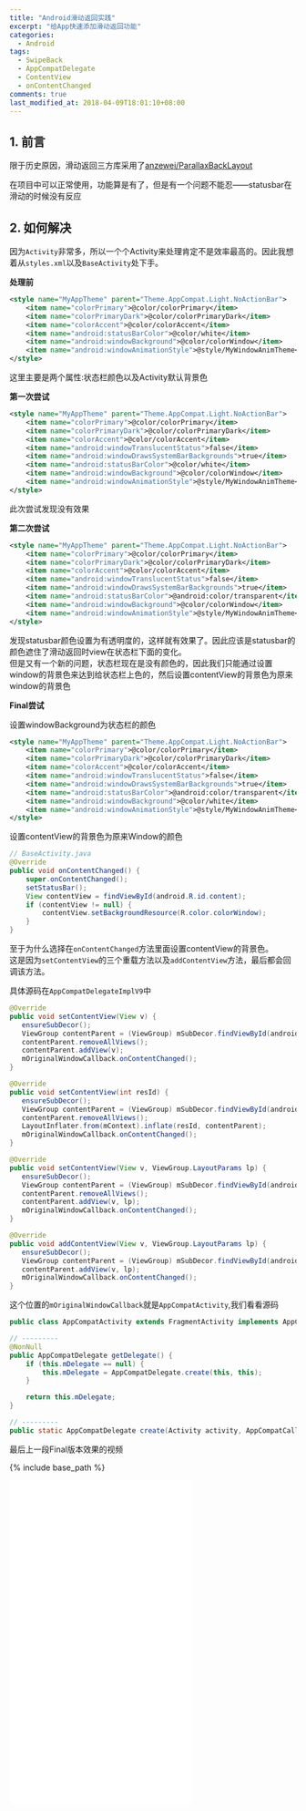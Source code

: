```yaml
---
title: "Android滑动返回实践"
excerpt: "给App快速添加滑动返回功能"
categories:
  - Android
tags:
  - SwipeBack
  - AppCompatDelegate
  - ContentView
  - onContentChanged
comments: true
last_modified_at: 2018-04-09T18:01:10+08:00
---
```


## 1. 前言
限于历史原因，滑动返回三方库采用了[anzewei/ParallaxBackLayout](https://github.com/anzewei/ParallaxBackLayout)  

在项目中可以正常使用，功能算是有了，但是有一个问题不能忍——statusbar在滑动的时候没有反应

## 2. 如何解决
因为`Activity`非常多，所以一个个Activity来处理肯定不是效率最高的。因此我想着从`styles.xml`以及`BaseActivity`处下手。

**处理前**
```xml
<style name="MyAppTheme" parent="Theme.AppCompat.Light.NoActionBar">
    <item name="colorPrimary">@color/colorPrimary</item>
    <item name="colorPrimaryDark">@color/colorPrimaryDark</item>
    <item name="colorAccent">@color/colorAccent</item>
    <item name="android:statusBarColor">@color/white</item>
    <item name="android:windowBackground">@color/colorWindow</item>
    <item name="android:windowAnimationStyle">@style/MyWindowAnimTheme</item>
</style>
```

这里主要是两个属性:状态栏颜色以及Activity默认背景色

**第一次尝试**
```xml
<style name="MyAppTheme" parent="Theme.AppCompat.Light.NoActionBar">
    <item name="colorPrimary">@color/colorPrimary</item>
    <item name="colorPrimaryDark">@color/colorPrimaryDark</item>
    <item name="colorAccent">@color/colorAccent</item>
    <item name="android:windowTranslucentStatus">false</item>
    <item name="android:windowDrawsSystemBarBackgrounds">true</item>
    <item name="android:statusBarColor">@color/white</item>
    <item name="android:windowBackground">@color/colorWindow</item>
    <item name="android:windowAnimationStyle">@style/MyWindowAnimTheme</item>
</style>
```

此次尝试发现没有效果

**第二次尝试**
```xml
<style name="MyAppTheme" parent="Theme.AppCompat.Light.NoActionBar">
    <item name="colorPrimary">@color/colorPrimary</item>
    <item name="colorPrimaryDark">@color/colorPrimaryDark</item>
    <item name="colorAccent">@color/colorAccent</item>
    <item name="android:windowTranslucentStatus">false</item>
    <item name="android:windowDrawsSystemBarBackgrounds">true</item>
    <item name="android:statusBarColor">@android:color/transparent</item>
    <item name="android:windowBackground">@color/colorWindow</item>
    <item name="android:windowAnimationStyle">@style/MyWindowAnimTheme</item>
</style>
```
发现statusbar颜色设置为有透明度的，这样就有效果了。因此应该是statusbar的颜色遮住了滑动返回时view在状态栏下面的变化。  
但是又有一个新的问题，状态栏现在是没有颜色的，因此我们只能通过设置window的背景色来达到给状态栏上色的，然后设置contentView的背景色为原来window的背景色

**Final尝试**

设置windowBackground为状态栏的颜色
```xml
<style name="MyAppTheme" parent="Theme.AppCompat.Light.NoActionBar">
    <item name="colorPrimary">@color/colorPrimary</item>
    <item name="colorPrimaryDark">@color/colorPrimaryDark</item>
    <item name="colorAccent">@color/colorAccent</item>
    <item name="android:windowTranslucentStatus">false</item>
    <item name="android:windowDrawsSystemBarBackgrounds">true</item>
    <item name="android:statusBarColor">@android:color/transparent</item>
    <item name="android:windowBackground">@color/white</item>
    <item name="android:windowAnimationStyle">@style/MyWindowAnimTheme</item>
</style>
```

设置contentView的背景色为原来Window的颜色
```java
// BaseActivity.java
@Override
public void onContentChanged() {
    super.onContentChanged();
    setStatusBar();
    View contentView = findViewById(android.R.id.content);
    if (contentView != null) {
        contentView.setBackgroundResource(R.color.colorWindow);
    }
}
```

至于为什么选择在`onContentChanged`方法里面设置contentView的背景色。  
这是因为`setContentView`的三个重载方法以及`addContentView`方法，最后都会回调该方法。

具体源码在`AppCompatDelegateImplV9`中
```java
@Override
public void setContentView(View v) {
   ensureSubDecor();
   ViewGroup contentParent = (ViewGroup) mSubDecor.findViewById(android.R.id.content);
   contentParent.removeAllViews();
   contentParent.addView(v);
   mOriginalWindowCallback.onContentChanged();
}

@Override
public void setContentView(int resId) {
   ensureSubDecor();
   ViewGroup contentParent = (ViewGroup) mSubDecor.findViewById(android.R.id.content);
   contentParent.removeAllViews();
   LayoutInflater.from(mContext).inflate(resId, contentParent);
   mOriginalWindowCallback.onContentChanged();
}

@Override
public void setContentView(View v, ViewGroup.LayoutParams lp) {
   ensureSubDecor();
   ViewGroup contentParent = (ViewGroup) mSubDecor.findViewById(android.R.id.content);
   contentParent.removeAllViews();
   contentParent.addView(v, lp);
   mOriginalWindowCallback.onContentChanged();
}

@Override
public void addContentView(View v, ViewGroup.LayoutParams lp) {
   ensureSubDecor();
   ViewGroup contentParent = (ViewGroup) mSubDecor.findViewById(android.R.id.content);
   contentParent.addView(v, lp);
   mOriginalWindowCallback.onContentChanged();
}
```

这个位置的`mOriginalWindowCallback`就是`AppCompatActivity`,我们看看源码
```java
public class AppCompatActivity extends FragmentActivity implements AppCompatCallback, SupportParentable, DelegateProvider

// ---------
@NonNull
public AppCompatDelegate getDelegate() {
    if (this.mDelegate == null) {
        this.mDelegate = AppCompatDelegate.create(this, this);
    }

    return this.mDelegate;
}

// ---------
public static AppCompatDelegate create(Activity activity, AppCompatCallback callback)
```

最后上一段Final版本效果的视频

{% include base_path %}

<iframe width="320" height="568" src="{{ base_path }}/assets/videos/swipe_back.mp4" frameborder="0" allowfullscreen></iframe>
